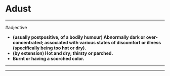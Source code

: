 # Adust
---
#adjective
- **(usually postpositive, of a bodily humour) Abnormally dark or over-concentrated; associated with various states of discomfort or illness (specifically being too hot or dry).**
- **(by extension) Hot and dry; thirsty or parched.**
- **Burnt or having a scorched color.**
---
---
